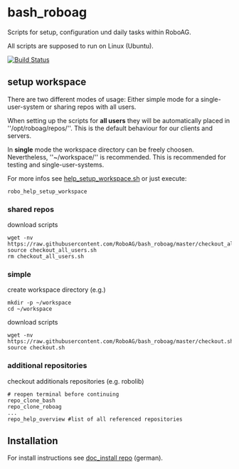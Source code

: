 # bash_roboag
Scripts for setup, configuration und daily tasks within RoboAG.

All scripts are supposed to run on Linux (Ubuntu).

[![Build Status](https://travis-ci.org/RoboAG/bash_roboag.svg?branch=master)](https://travis-ci.org/RoboAG/bash_roboag)

## setup workspace
There are two different modes of usage: Either simple mode for a
single-user-system or sharing repos with all users.

When setting up the scripts for **all users** they will be automatically
placed in ''/opt/roboag/repos/''. This is the default behaviour for our
clients and servers.

In **single** mode the workspace directory can be freely choosen.
Nevertheless, ''~/workspace/'' is recommended. This is recommended for
testing and single-user-systems.


For more infos see [help_setup_workspace.sh](scripts/help/help_setup_workspace.sh)
or just execute:

    robo_help_setup_workspace

### shared repos
download scripts

    wget -nv https://raw.githubusercontent.com/RoboAG/bash_roboag/master/checkout_all_users.sh
    source checkout_all_users.sh
    rm checkout_all_users.sh

### simple
create workspace directory (e.g.)

    mkdir -p ~/workspace
    cd ~/workspace


download scripts

    wget -nv https://raw.githubusercontent.com/RoboAG/bash_roboag/master/checkout.sh
    source checkout.sh

### additional repositories
checkout additionals repositories (e.g. robolib)

    # reopen terminal before continuing
    repo_clone_bash
    repo_clone_roboag
    ...
    repo_help_overview #list of all referenced repositories


## Installation
For install instructions see [doc_install repo](https://github.com/RoboAG/doc_install) (german).
